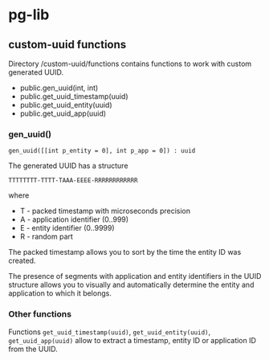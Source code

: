 # pg-lib

## custom-uuid functions

Directory /custom-uuid/functions contains functions to work with custom generated UUID.

- public.gen_uuid(int, int)
- public.get_uuid_timestamp(uuid)
- public.get_uuid_entity(uuid)
- public.get_uuid_app(uuid)

### gen_uuid()

```
gen_uuid([[int p_entity = 0], int p_app = 0]) : uuid
```

The generated UUID has a structure

`TTTTTTTT-TTTT-TAAA-EEEE-RRRRRRRRRRRR`

where
- T - packed timestamp with microseconds precision
- A - application identifier (0..999)
- E - entity identifier (0..9999)
- R - random part

The packed timestamp allows you to sort by the time the entity ID was created.

The presence of segments with application and entity identifiers in the UUID structure allows you to visually and automatically determine the entity and application to which it belongs.

### Other functions

Functions `get_uuid_timestamp(uuid)`, `get_uuid_entity(uuid)`, `get_uuid_app(uuid)` allow to extract a timestamp, entity ID or application ID from the UUID.






